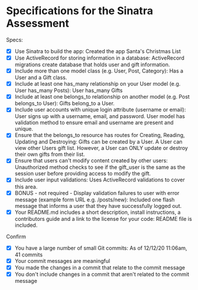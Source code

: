 # Specifications for the Sinatra Assessment

Specs:
- [x] Use Sinatra to build the app: Created the app Santa's Christmas List
- [x] Use ActiveRecord for storing information in a database: ActiveRecord migrations create database that holds user and gift information.
- [x] Include more than one model class (e.g. User, Post, Category): Has a User and a Gift class.
- [x] Include at least one has_many relationship on your User model (e.g. User has_many Posts): User has_many Gifts
- [x] Include at least one belongs_to relationship on another model (e.g. Post belongs_to User): Gifts belong_to a User.
- [x] Include user accounts with unique login attribute (username or email): User signs up with a username, email, and password. User model has validation method to ensure email and username are present and unique.
- [x] Ensure that the belongs_to resource has routes for Creating, Reading, Updating and Destroying: Gifts can be created by a User. A User can view other Users gift list. However, a User can ONLY update or destroy their own gifts from their list.
- [x] Ensure that users can't modify content created by other users: Unauthorized method checks to see if the gift_user is the same as the session user before providing access to modify the gift.
- [x] Include user input validations: Uses ActiveRecord validations to cover this area.
- [x] BONUS - not required - Display validation failures to user with error message (example form URL e.g. /posts/new): Included one flash message that informs a user that they have successfully logged out.
- [x] Your README.md includes a short description, install instructions, a contributors guide and a link to the license for your code: README file is included.

Confirm
- [x] You have a large number of small Git commits: As of 12/12/20 11:06am, 41 commits
- [x] Your commit messages are meaningful
- [x] You made the changes in a commit that relate to the commit message
- [x] You don't include changes in a commit that aren't related to the commit message
